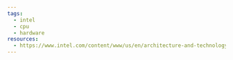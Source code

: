 ```yaml
---
tags:
  - intel
  - cpu
  - hardware
resources:
  - https://www.intel.com/content/www/us/en/architecture-and-technology/vpro/what-is-vpro.html
---
```

